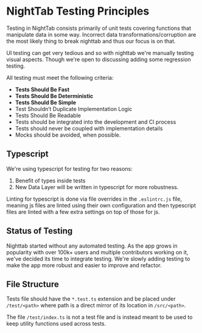 # NightTab Testing Principles

Testing in NightTab consists primarily of unit tests covering functions that manipulate data in some way. Incorrect data transformations/corruption are the most likely thing to break nighttab and thus our focus is on that.

UI testing can get very tedious and so with nighttab we're manually testing visual aspects. Though we're open to discussing adding some regression testing.

All testing must meet the following criteria:
 - **Tests Should Be Fast**
 - **Tests Should Be Deterministic**
 - **Tests Should Be Simple**
 - Test Shouldn’t Duplicate Implementation Logic
 - Tests Should Be Readable
 - Tests should be integrated into the development and CI process
 - Tests should never be coupled with implementation details
 - Mocks should be avoided, when possible.

## Typescript
We're using typescript for testing for two reasons:
1. Benefit of types inside tests
2. New Data Layer will be written in typescript for more robustness.

Linting for typescript is done via file overrides in the `.eslintrc.js` file, meaning js files are linted using their own configuration and then typescript files are linted with a few extra settings on top of those for js.

## Status of Testing
Nighttab started without any automated testing. As the app grows in popularity with over 100k+ users and multiple contributors working on it, we've decided its time to integrate testing. We're slowly adding testing to make the app more robust and easier to improve and refactor.

## File Structure
Tests file should have the `*.test.ts` extension and be placed under `/test/<path>` where path is a direct mirror of its location in `/src/<path>`.

The file `/test/index.ts` is not a test file and is instead meant to be used to keep utility functions used across tests.